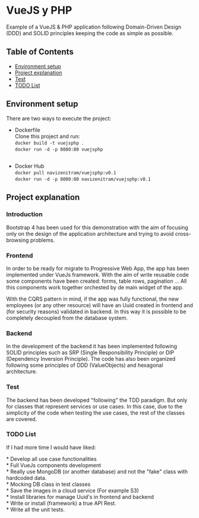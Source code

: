 <h1>VueJS y PHP</h1>

Example of a VueJS & PHP application following Domain-Driven Design (DDD) and SOLID principles keeping the code as simple as possible.

## Table of Contents

* [Environment setup](#environment-setup)
* [Project explanation](#project-explanation)
* [Test](#test)
* [TODO List](#todo-list)

## Environment setup

There are two ways to execute the project:

* Dockerfile<br>
  Clone this project and run:<br>
  `docker build -t vuejsphp .`<br>
  `docker run -d -p 8080:80 vuejsphp`  
##
* Docker Hub <br>
`docker pull navizenitram/vuejsphp:v0.1`<br>
`docker run -d -p 8080:80 navizenitram/vuejsphp:v0.1`
## Project explanation

### Introduction
<p>Bootstrap 4 has been used for this demonstration with the aim of focusing only on the design of the application architecture and trying to avoid cross-browsing problems.</p>

### Frontend
<p>In order to be ready for migrate to Progressive Web App, the app has been implemented under VueJs framework. With the aim of write reusable code some components have been created: forms, table rows, pagination ... All this components work together orchested by de main widget of the app. </p>
<p>With the CQRS pattern in mind, if the app was fully functional, the new employees (or any other resource) will have an Uuid created in frontend and (for security reasons) validated in backend. In this way it is possible to be completely decoupled from the database system.  </p>

### Backend
<p>In the development of the backend it has been implemented following SOLID principles such as SRP (Single Responsibility Principle) or DIP (Dependency Inversion Principle). The code has also been organized following some principles of DDD (ValueObjects) and hexagonal architecture.</p>

### Test
<p>
The backend has been developed "following" the TDD paradigm. But only for classes that represent services or use cases. In this case, due to the simplicity of the code when testing the use cases, the rest of the classes are covered.</p>

### TODO List
<p>If I had more time I would have liked:</p>
* Develop all use case functionalities <br>
* Full VueJs components development <br>
* Really use MongoDB (or another database) and not the "fake" class with hardcoded data. <br>
* Mocking DB class in test classes <br>
* Save the images in a cloud service (For example S3) <br>
* Install libraries for manage Uuid's in frontend and backend <br>
* Write or install (framework) a true API Rest. <br>
* Write all the unit tests. <br>


